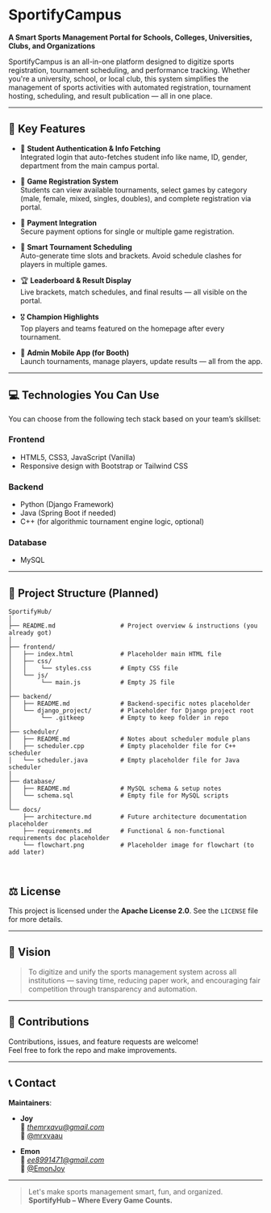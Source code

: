 # SportifyCampus

**A Smart Sports Management Portal for Schools, Colleges, Universities, Clubs, and Organizations**

SportifyCampus is an all-in-one platform designed to digitize sports registration, tournament scheduling, and performance tracking. Whether you're a university, school, or local club, this system simplifies the management of sports activities with automated registration, tournament hosting, scheduling, and result publication — all in one place.

---

## 🚀 Key Features

- 🔐 **Student Authentication & Info Fetching**  
  Integrated login that auto-fetches student info like name, ID, gender, department from the main campus portal.

- 📝 **Game Registration System**  
  Students can view available tournaments, select games by category (male, female, mixed, singles, doubles), and complete registration via portal.

- 💸 **Payment Integration**  
  Secure payment options for single or multiple game registration.

- 📆 **Smart Tournament Scheduling**  
  Auto-generate time slots and brackets. Avoid schedule clashes for players in multiple games.

- 🏆 **Leaderboard & Result Display**  
  Live brackets, match schedules, and final results — all visible on the portal.

- 🎖 **Champion Highlights**  
  Top players and teams featured on the homepage after every tournament.

- 📱 **Admin Mobile App (for Booth)**  
  Launch tournaments, manage players, update results — all from the app.

---

## 💻 Technologies You Can Use

You can choose from the following tech stack based on your team’s skillset:

### Frontend
- HTML5, CSS3, JavaScript (Vanilla)
- Responsive design with Bootstrap or Tailwind CSS

### Backend
- Python (Django Framework)
- Java (Spring Boot if needed)
- C++ (for algorithmic tournament engine logic, optional)

### Database
- MySQL

---

## 📁 Project Structure (Planned)
```
SportifyHub/
│
├── README.md                  # Project overview & instructions (you already got)
│
├── frontend/
│   ├── index.html             # Placeholder main HTML file
│   ├── css/
│   │    └── styles.css        # Empty CSS file
│   └── js/
│        └── main.js           # Empty JS file
│
├── backend/
│   ├── README.md              # Backend-specific notes placeholder
│   └── django_project/        # Placeholder for Django project root
│        └── .gitkeep          # Empty to keep folder in repo
│
├── scheduler/
│   ├── README.md              # Notes about scheduler module plans
│   ├── scheduler.cpp          # Empty placeholder file for C++ scheduler
│   └── scheduler.java         # Empty placeholder file for Java scheduler
│
├── database/
│   ├── README.md              # MySQL schema & setup notes
│   └── schema.sql             # Empty file for MySQL scripts
│
└── docs/
    ├── architecture.md        # Future architecture documentation placeholder
    ├── requirements.md        # Functional & non-functional requirements doc placeholder
    └── flowchart.png          # Placeholder image for flowchart (to add later)



```

## ⚖ License

This project is licensed under the **Apache License 2.0**. See the `LICENSE` file for more details.

---

## 🧠 Vision

> To digitize and unify the sports management system across all institutions — saving time, reducing paper work, and encouraging fair competition through transparency and automation.

---

## 🙌 Contributions

Contributions, issues, and feature requests are welcome!  
Feel free to fork the repo and make improvements.

---

## 📞 Contact

**Maintainers**:

- **Joy**  
  📧 *themrxavu@gmail.com*  
  🔗 [@mrxvaau](https://github.com/mrxvaau)

- **Emon**  
  📧 *ee8991471@gmail.com*  
  🔗 [@EmonJoy](https://github.com/EmonJoy)
---

> Let's make sports management smart, fun, and organized.  
> **SportifyHub – Where Every Game Counts.**
